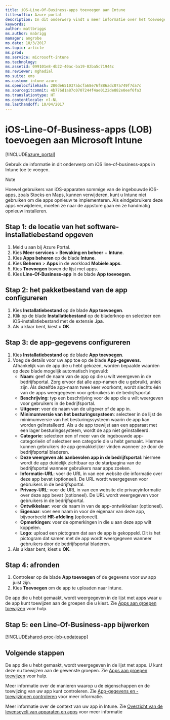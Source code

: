 ```yaml
---
title: iOS-Line-Of-Business-apps toevoegen aan Intune
titlesuffix: Azure portal
description: In dit onderwerp vindt u meer informatie over het toevoegen van iOS-Line-Of-Business-apps aan Intune."
keywords: 
author: mattbriggs
ms.author: mabrigg
manager: angrobe
ms.date: 10/3/2017
ms.topic: article
ms.prod: 
ms.service: microsoft-intune
ms.technology: 
ms.assetid: 099101e8-4b22-40ac-ba19-82ba5c71944c
ms.reviewer: mghadial
ms.suite: ems
ms.custom: intune-azure
ms.openlocfilehash: 280de651037abcfa68e76f886adc07a749f7da7c
ms.sourcegitcommit: 4b776d1a87c0707244f4ae0122de882e0eef6fa3
ms.translationtype: HT
ms.contentlocale: nl-NL
ms.lasthandoff: 10/04/2017
---
```

# <a name="how-to-add-ios-line-of-business-lob-apps-to-microsoft-intune"></a>iOS-Line-Of-Business-apps (LOB) toevoegen aan Microsoft Intune

[!INCLUDE[azure_portal](./includes/azure_portal.md)]

Gebruik de informatie in dit onderwerp om iOS line-of-business-apps in Intune toe te voegen.

>[!NOTE]
>Hoewel gebruikers van iOS-apparaten sommige van de ingebouwde iOS-apps, zoals Stocks en Maps, kunnen verwijderen, kunt u Intune niet gebruiken om die apps opnieuw te implementeren. Als eindgebruikers deze apps verwijderen, moeten ze naar de appstore gaan en ze handmatig opnieuw installeren.

## <a name="step-1---specify-the-software-setup-file"></a>Stap 1: de locatie van het software-installatiebestand opgeven

1. Meld u aan bij Azure Portal.
2. Kies **Meer services** > **Bewaking en beheer** + **Intune**.
3. Kies **Apps beheren** op de blade **Intune**.
4. Kies **Beheren** > **Apps** in de workload **Mobiele apps**.
5. Kies **Toevoegen** boven de lijst met apps.
6. Kies **Line-Of-Business-app** in de blade **App toevoegen**.

## <a name="step-2---configure-the-app-package-file"></a>Stap 2: het pakketbestand van de app configureren

1. Kies **Installatiebestand** op de blade **App toevoegen**.
2. Klik op de blade **Installatiebestand** op de bladerknop en selecteer een iOS-installatiebestand met de extensie **.ipa**.
3. Als u klaar bent, kiest u **OK**.


## <a name="step-3---configure-app-information"></a>Stap 3: de app-gegevens configureren

1. Kies **Installatiebestand** op de blade **App toevoegen**.
2. Voeg de details voor uw app toe op de blade **App-gegevens**. Afhankelijk van de app die u hebt gekozen, worden bepaalde waarden op deze blade mogelijk automatisch ingevuld:
    - **Naam**: geef de naam van de app op die u wilt weergeven in de bedrijfsportal. Zorg ervoor dat alle app-namen die u gebruikt, uniek zijn. Als dezelfde app-naam twee keer voorkomt, wordt slechts één van de apps weergegeven voor gebruikers in de bedrijfsportal.
    - **Beschrijving**: typ een beschrijving voor de app die u wilt weergeven voor gebruikers in de bedrijfsportal.
    - **Uitgever**: voer de naam van de uitgever of de app in.
    - **Minimumversie van het besturingssysteem**: selecteer in de lijst de minimumversie van het besturingssysteem waarin de app kan worden geïnstalleerd. Als u de app toewijst aan een apparaat met een lager besturingssysteem, wordt de app niet geïnstalleerd.
    - **Categorie**: selecteer een of meer van de ingebouwde app-categorieën of selecteer een categorie die u hebt gemaakt. Hiermee kunnen gebruikers de app gemakkelijker vinden wanneer ze door de bedrijfsportal bladeren.
    - **Deze weergeven als aanbevolen app in de bedrijfsportal**: hiermee wordt de app duidelijk zichtbaar op de startpagina van de bedrijfsportal wanneer gebruikers naar apps zoeken.
    - **Informatie-URL**: voer de URL in van een website die informatie over deze app bevat (optioneel). De URL wordt weergegeven voor gebruikers in de bedrijfsportal.
    - **Privacy-URL**: voer de URL in van een website die privacyinformatie over deze app bevat (optioneel). De URL wordt weergegeven voor gebruikers in de bedrijfsportal.
    - **Ontwikkelaar**: voer de naam in van de app-ontwikkelaar (optioneel).
    - **Eigenaar**: voer een naam in voor de eigenaar van deze app, bijvoorbeeld **HR-afdeling** (optioneel).
    - **Opmerkingen**: voer de opmerkingen in die u aan deze app wilt koppelen.
    - **Logo**: upload een pictogram dat aan de app is gekoppeld. Dit is het pictogram dat samen met de app wordt weergegeven wanneer gebruikers door de bedrijfsportal bladeren.
3. Als u klaar bent, kiest u **OK**.

## <a name="step-4---finish-up"></a>Stap 4: afronden

1. Controleer op de blade **App toevoegen** of de gegevens voor uw app juist zijn.
2. Kies **Toevoegen** om de app te uploaden naar Intune.

De app die u hebt gemaakt, wordt weergegeven in de lijst met apps waar u de app kunt toewijzen aan de groepen die u kiest. Zie [Apps aan groepen toewijzen](apps-deploy.md) voor hulp.

## <a name="step-5---update-a-line-of-business-app"></a>Stap 5: een Line-Of-Business-app bijwerken

[!INCLUDE[shared-proc-lob-updateapp](./includes/shared-proc-lob-updateapp.md)]

## <a name="next-steps"></a>Volgende stappen

De app die u hebt gemaakt, wordt weergegeven in de lijst met apps. U kunt deze nu toewijzen aan de gewenste groepen. Zie [Apps aan groepen toewijzen](apps-deploy.md) voor hulp.

Meer informatie over de manieren waarop u de eigenschappen en de toewijzing van uw app kunt controleren. Zie [App-gegevens en -toewijzingen controleren](apps-monitor.md) voor meer informatie.

Meer informatie over de context van uw app in Intune. Zie [Overzicht van de levenscycli van apparaten en apps](introduction-device-app-lifecycles.md) voor meer informatie

